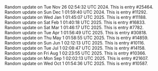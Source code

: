 
Random update on Tue Nov 26 02:54:32 UTC 2024. This is entry #25464.
Random update on Sun Dec  1 01:59:40 UTC 2024. This is entry #11292.
Random update on Wed Jan  1 01:45:07 UTC 2025. This is entry #11188.
Random update on Sat Feb  1 01:40:18 UTC 2025. This is entry #16833.
Random update on Sat Mar  1 01:46:17 UTC 2025. This is entry #7782.
Random update on Tue Apr  1 01:56:49 UTC 2025. This is entry #30818.
Random update on Thu May  1 01:58:55 UTC 2025. This is entry #14859.
Random update on Sun Jun  1 02:12:13 UTC 2025. This is entry #10116.
Random update on Tue Jul  1 02:08:47 UTC 2025. This is entry #14158.
Random update on Fri Aug  1 02:23:55 UTC 2025. This is entry #10366.
Random update on Mon Sep  1 02:02:13 UTC 2025. This is entry #21607.
Random update on Wed Oct  1 01:54:36 UTC 2025. This is entry #10587.
